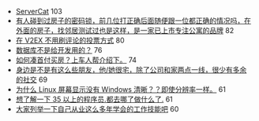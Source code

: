 - [ServerCat](https://www.v2ex.com/t/673988) 103
- [有人碰到过房子的密码锁，前几位打正确后面随便跟一位都正确的情况吗，在外面的房子，找邻居测试过也是这样，是一家已上市专注公寓的品牌](https://www.v2ex.com/t/673859) 82
- [在 V2EX 不用刷评论的投票方式](https://www.v2ex.com/t/673880) 80
- [数据库不是给开发用的？](https://www.v2ex.com/t/673877) 76
- [如何凑首付买房？上车人帮介绍下。](https://www.v2ex.com/t/673882) 74
- [身边是不是有这么些朋友，他/她很宅，除了公司和家两点一线，很少有多余的社交](https://www.v2ex.com/t/674033) 69
- [为什么 Linux 屏幕显示没有 Windows 清晰？？即使分辨率一样。](https://www.v2ex.com/t/673914) 61
- [想了解一下 35 以上的程序员.都去哪了做什么了.](https://www.v2ex.com/t/674026) 61
- [大家列举一下自己从业这么多年学会的工作技能吧](https://www.v2ex.com/t/673913) 60